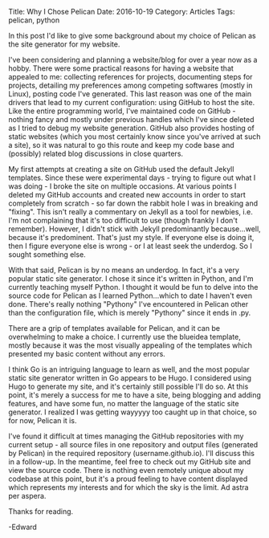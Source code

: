 Title: Why I Chose Pelican 
Date: 2016-10-19
Category: Articles
Tags: pelican, python

In this post I'd like to give some background about my choice of Pelican as the site generator for my website. 

I've been considering and planning a website/blog for over a year now as a hobby. There were some practical reasons for having a website that appealed to me: collecting references for projects, documenting steps for projects, detailing my preferences among competing softwares (mostly in Linux), posting code I've generated. This last reason was one of the main drivers that lead to my current configuration: using GitHub to host the site. Like the entire programming world, I've maintained code on GitHub - nothing fancy and mostly under previous handles which I've since deleted as I tried to debug my website generation. GitHub also provides hosting of static websites (which you most certainly know since you've arrived at such a site), so it was natural to go this route and keep my code base and (possibly) related blog discussions in close quarters. 

My first attempts at creating a site on GitHub used the default Jekyll templates. Since these were experimental days - trying to figure out what I was doing - I broke the site on multiple occasions. At various points I deleted my GitHub accounts and created new accounts in order to start completely from scratch - so far down the rabbit hole I was in breaking and "fixing". This isn't really a commentary on Jekyll as a tool for newbies, i.e. I'm not complaining that it's too difficult to use (though frankly I don't remember). However, I didn't stick with Jekyll predominantly because...well, because it's predominent. That's just my style. If everyone else is doing it, then I figure everyone else is wrong  - or I at least seek the underdog. So I sought something else. 

With that said, Pelican is by no means an underdog. In fact, it's a very popular static site generator. I chose it since it's written in Python, and I'm currently teaching myself Python. I thought it would be fun to delve into the source code for Pelican as I learned Python...which to date I haven't even done. There's really nothing "Pythony" I've encountered in Pelican other than the configuration file, which is merely "Pythony" since it ends in .py. 

There are a grip of templates available for Pelican, and it can be overwhelming to make a choice. I currently use the blueidea template, mostly because it was the most visually appealing of the templates which presented my basic content without any errors.

I think Go is an intriguing language to learn as well, and the most popular static site generator written in Go appears to be Hugo. I considered using Hugo to generate my site, and it's certainly still possible I'll do so. At this point, it's merely a success for me to have a site, being blogging and adding features, and have some fun, no matter the language of the static site generator. I realized I was getting wayyyyy too caught up in that choice, so for now, Pelican it is. 

I've found it difficult at times managing the GitHub repositories with my current setup - all source files in one repository and output files (generated by Pelican) in the required repository (username.github.io). I'll discuss this in a follow-up. In the meantime, feel free to check out my GitHub site and view the source code. There is nothing even remotely unique about my codebase at this point, but it's a proud feeling to have content displayed which represents my interests and for which the sky is the limit. Ad astra per aspera.

Thanks for reading.
 
-Edward 

